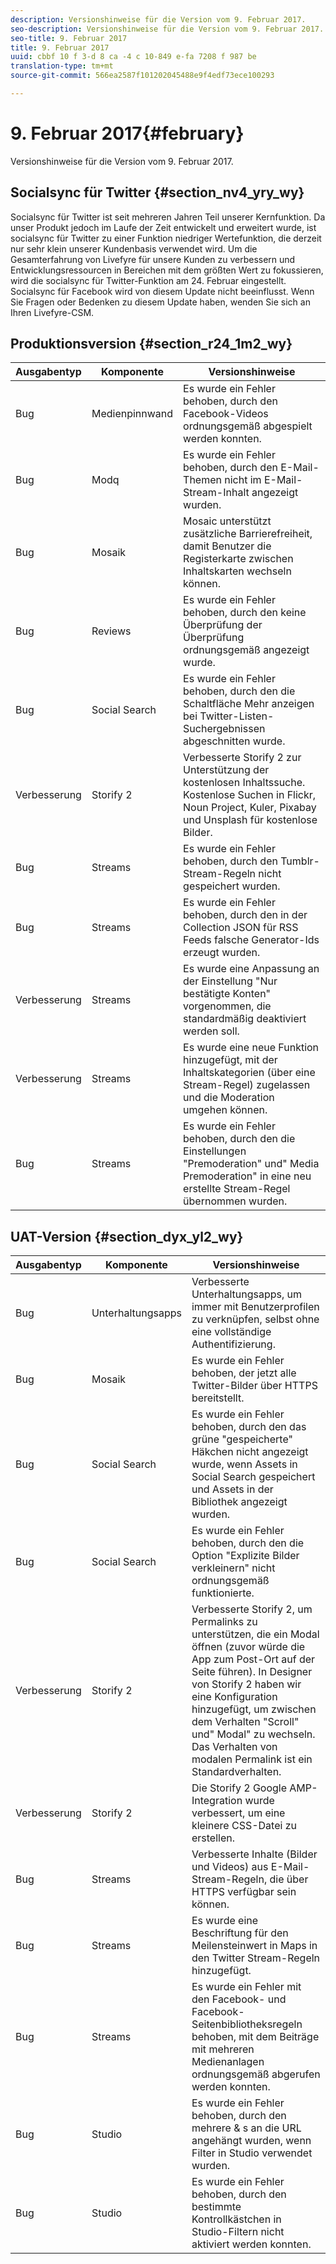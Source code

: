```yaml
---
description: Versionshinweise für die Version vom 9. Februar 2017.
seo-description: Versionshinweise für die Version vom 9. Februar 2017.
seo-title: 9. Februar 2017
title: 9. Februar 2017
uuid: cbbf 10 f 3-d 8 ca -4 c 10-849 e-fa 7208 f 987 be
translation-type: tm+mt
source-git-commit: 566ea2587f101202045488e9f4edf73ece100293

---
```



# 9. Februar 2017{#february}

Versionshinweise für die Version vom 9. Februar 2017.

## Socialsync für Twitter {#section_nv4_yry_wy}

Socialsync für Twitter ist seit mehreren Jahren Teil unserer Kernfunktion. Da unser Produkt jedoch im Laufe der Zeit entwickelt und erweitert wurde, ist socialsync für Twitter zu einer Funktion niedriger Wertefunktion, die derzeit nur sehr klein unserer Kundenbasis verwendet wird. Um die Gesamterfahrung von Livefyre für unsere Kunden zu verbessern und Entwicklungsressourcen in Bereichen mit dem größten Wert zu fokussieren, wird die socialsync für Twitter-Funktion am 24. Februar eingestellt. Socialsync für Facebook wird von diesem Update nicht beeinflusst. Wenn Sie Fragen oder Bedenken zu diesem Update haben, wenden Sie sich an Ihren Livefyre-CSM.

## Produktionsversion {#section_r24_1m2_wy}

| Ausgabentyp | Komponente | Versionshinweise |
|--- |--- |--- |
| Bug | Medienpinnwand | Es wurde ein Fehler behoben, durch den Facebook-Videos ordnungsgemäß abgespielt werden konnten. |
| Bug | Modq | Es wurde ein Fehler behoben, durch den E-Mail-Themen nicht im E-Mail-Stream-Inhalt angezeigt wurden. |
| Bug | Mosaik | Mosaic unterstützt zusätzliche Barrierefreiheit, damit Benutzer die Registerkarte zwischen Inhaltskarten wechseln können. |
| Bug | Reviews | Es wurde ein Fehler behoben, durch den keine Überprüfung der Überprüfung ordnungsgemäß angezeigt wurde. |
| Bug | Social Search | Es wurde ein Fehler behoben, durch den die Schaltfläche Mehr anzeigen bei Twitter-Listen-Suchergebnissen abgeschnitten wurde. |
| Verbesserung | Storify 2 | Verbesserte Storify 2 zur Unterstützung der kostenlosen Inhaltssuche. Kostenlose Suchen in Flickr, Noun Project, Kuler, Pixabay und Unsplash für kostenlose Bilder. |
| Bug | Streams | Es wurde ein Fehler behoben, durch den Tumblr-Stream-Regeln nicht gespeichert wurden. |
| Bug | Streams | Es wurde ein Fehler behoben, durch den in der Collection JSON für RSS Feeds falsche Generator-Ids erzeugt wurden. |
| Verbesserung | Streams | Es wurde eine Anpassung an der Einstellung "Nur bestätigte Konten" vorgenommen, die standardmäßig deaktiviert werden soll. |
| Verbesserung | Streams | Es wurde eine neue Funktion hinzugefügt, mit der Inhaltskategorien (über eine Stream-Regel) zugelassen und die Moderation umgehen können. |
| Bug | Streams | Es wurde ein Fehler behoben, durch den die Einstellungen "Premoderation" und" Media Premoderation" in eine neu erstellte Stream-Regel übernommen wurden. |

## UAT-Version {#section_dyx_yl2_wy}

| Ausgabentyp | Komponente | Versionshinweise |
|--- |--- |--- |
| Bug | Unterhaltungsapps | Verbesserte Unterhaltungsapps, um immer mit Benutzerprofilen zu verknüpfen, selbst ohne eine vollständige Authentifizierung. |
| Bug | Mosaik | Es wurde ein Fehler behoben, der jetzt alle Twitter-Bilder über HTTPS bereitstellt. |
| Bug | Social Search | Es wurde ein Fehler behoben, durch den das grüne "gespeicherte" Häkchen nicht angezeigt wurde, wenn Assets in Social Search gespeichert und Assets in der Bibliothek angezeigt wurden. |
| Bug | Social Search | Es wurde ein Fehler behoben, durch den die Option "Explizite Bilder verkleinern" nicht ordnungsgemäß funktionierte. |
| Verbesserung | Storify 2 | Verbesserte Storify 2, um Permalinks zu unterstützen, die ein Modal öffnen (zuvor würde die App zum Post-Ort auf der Seite führen). In Designer von Storify 2 haben wir eine Konfiguration hinzugefügt, um zwischen dem Verhalten "Scroll" und" Modal" zu wechseln. Das Verhalten von modalen Permalink ist ein Standardverhalten. |
| Verbesserung | Storify 2 | Die Storify 2 Google AMP-Integration wurde verbessert, um eine kleinere CSS-Datei zu erstellen. |
| Bug | Streams | Verbesserte Inhalte (Bilder und Videos) aus E-Mail-Stream-Regeln, die über HTTPS verfügbar sein können. |
| Bug | Streams | Es wurde eine Beschriftung für den Meilensteinwert in Maps in den Twitter Stream-Regeln hinzugefügt. |
| Bug | Streams | Es wurde ein Fehler mit den Facebook- und Facebook-Seitenbibliotheksregeln behoben, mit dem Beiträge mit mehreren Medienanlagen ordnungsgemäß abgerufen werden konnten. |
| Bug | Studio | Es wurde ein Fehler behoben, durch den mehrere & s an die URL angehängt wurden, wenn Filter in Studio verwendet wurden. |
| Bug | Studio | Es wurde ein Fehler behoben, durch den bestimmte Kontrollkästchen in Studio-Filtern nicht aktiviert werden konnten. |


